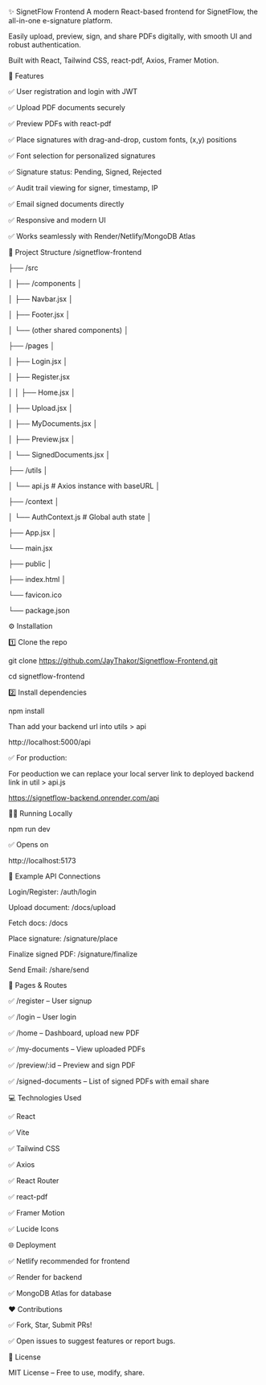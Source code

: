 ✨ SignetFlow Frontend
A modern React-based frontend for SignetFlow, the all-in-one e-signature platform.

Easily upload, preview, sign, and share PDFs digitally, with smooth UI and robust authentication.

Built with React, Tailwind CSS, react-pdf, Axios, Framer Motion.

🚀 Features

✅ User registration and login with JWT

✅ Upload PDF documents securely

✅ Preview PDFs with react-pdf

✅ Place signatures with drag-and-drop, custom fonts, (x,y) positions

✅ Font selection for personalized signatures

✅ Signature status: Pending, Signed, Rejected

✅ Audit trail viewing for signer, timestamp, IP

✅ Email signed documents directly

✅ Responsive and modern UI

✅ Works seamlessly with Render/Netlify/MongoDB Atlas


📂 Project Structure
 /signetflow-frontend 
 
 ├── /src 

 │ ├── /components │ 
 
 │ ├── Navbar.jsx │
 
 │ ├── Footer.jsx │ 
 
 │ └── (other shared components) │
 
 ├── /pages │
 
 │ ├── Login.jsx │
 
 │ ├── Register.jsx 
 
 │ │ ├── Home.jsx │
 
 │ ├── Upload.jsx │
 
 │ ├── MyDocuments.jsx │
 
 │ ├── Preview.jsx │
 
 │ └── SignedDocuments.jsx │
 
 ├── /utils │
 
 │ └── api.js # Axios instance with baseURL │
 
 ├── /context │
 
 │ └── AuthContext.js # Global auth state │
 
 ├── App.jsx │
 
 └── main.jsx 
 
 ├── public │
 
 ├── index.html │
 
 └── favicon.ico 
 
 └── package.json


⚙️ Installation

1️⃣ Clone the repo

git clone https://github.com/JayThakor/Signetflow-Frontend.git

cd signetflow-frontend


2️⃣ Install dependencies

npm install

Than add your backend url into utils > api 

http://localhost:5000/api


✅ For production:

For peoduction we can replace your local server link to deployed backend link in util > api.js

https://signetflow-backend.onrender.com/api


🏃‍♂️ Running Locally

npm run dev


✅ Opens on


http://localhost:5173


🔗 Example API Connections

Login/Register: /auth/login

Upload document: /docs/upload

Fetch docs: /docs

Place signature: /signature/place

Finalize signed PDF: /signature/finalize

Send Email: /share/send



🌟 Pages & Routes

✅ /register – User signup

✅ /login – User login

✅ /home – Dashboard, upload new PDF

✅ /my-documents – View uploaded PDFs

✅ /preview/:id – Preview and sign PDF

✅ /signed-documents – List of signed PDFs with email share



💻 Technologies Used

✅ React

✅ Vite

✅ Tailwind CSS

✅ Axios

✅ React Router

✅ react-pdf

✅ Framer Motion

✅ Lucide Icons



🌐 Deployment

✅ Netlify recommended for frontend

✅ Render for backend

✅ MongoDB Atlas for database



❤️ Contributions

✅ Fork, Star, Submit PRs!

✅ Open issues to suggest features or report bugs.



📜 License

MIT License – Free to use, modify, share.
